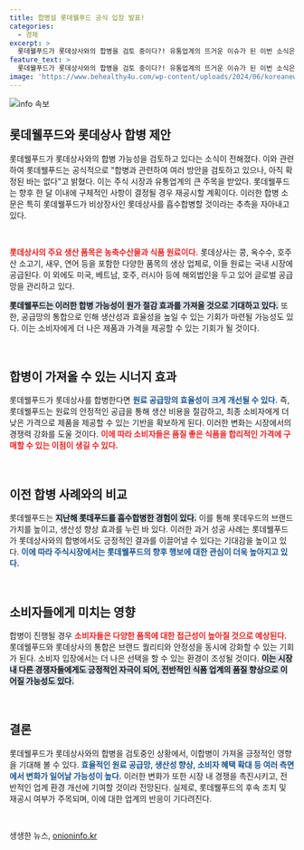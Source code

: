 ```yaml
---
title: 합병설 롯데웰푸드 공식 입장 발표!
categories:
  - 경제
excerpt: >
  롯데웰푸드가 롯데상사와의 합병을 검토 중이다?! 유통업계의 뜨거운 이슈가 된 이번 소식은 원가 절감과 생산성 향상을 기대하게 만든다. 구체적인 결정은 한 달 이내에 공개될 예정이다!
feature_text: >
  롯데웰푸드가 롯데상사와의 합병을 검토 중이다?! 유통업계의 뜨거운 이슈가 된 이번 소식은 원가 절감과 생산성 향상을 기대하게 만든다. 구체적인 결정은 한 달 이내에 공개될 예정이다!
image: 'https://www.behealthy4u.com/wp-content/uploads/2024/06/koreanews.jpg'
---
```


<p><img src="https://www.behealthy4u.com/wp-content/uploads/2024/06/koreanews.jpg" alt="info 속보" /></p>

<h2 data-ke-size="size26">롯데웰푸드와 롯데상사 합병 제안</h2>

<p data-ke-size="size16">롯데웰푸드가 롯데상사와의 합병 가능성을 검토하고 있다는 소식이 전해졌다. 이와 관련하여 롯데웰푸드는 공식적으로 "합병과 관련하여 여러 방안을 검토하고 있으나, 아직 확정된 바는 없다"고 밝혔다. 이는 주식 시장과 유통업계의 큰 주목을 받았다. 롯데웰푸드는 향후 한 달 이내에 구체적인 사항이 결정될 경우 재공시할 계획이다. 이러한 합병 소문은 특히 롯데웰푸드가 비상장사인 롯데상사를 흡수합병할 것이라는 추측을 자아내고 있다. </p>

<p data-ke-size="size16">&nbsp;</p>

<p><b><span style="color: #ee2323;">롯데상사의 주요 생산 품목은 농축수산물과 식품 원료이다.</span></b> 롯데상사는 콩, 옥수수, 호주산 소고기, 새우, 연어 등을 포함한 다양한 품목의 생상 업체로, 이들 원료는 국내 시장에 공급된다. 이 외에도 미국, 베트남, 호주, 러시아 등에 해외법인을 두고 있어 글로벌 공급망을 관리하고 있다. </p>

<p><b><span style="background-color: #21538527;">롯데웰푸드는 이러한 합병 가능성이 원가 절감 효과를 가져올 것으로 기대하고 있다.</span></b> 또한, 공급망의 통합으로 인해 생산성과 효율성을 높일 수 있는 기회가 마련될 가능성도 있다. 이는 소비자에게 더 나은 제품과 가격을 제공할 수 있는 기회가 될 것이다.</p>

<p data-ke-size="size16">&nbsp;</p>

<h2 data-ke-size="size26">합병이 가져올 수 있는 시너지 효과</h2>

<p data-ke-size="size16">롯데웰푸드가 롯데상사를 합병한다면 <b><span style="color: #1a5490;">원료 공급망의 효율성이 크게 개선될 수 있다.</span></b> 즉, 롯데웰푸드는 원료의 안정적인 공급을 통해 생산 비용을 절감하고, 최종 소비자에게 더 낮은 가격으로 제품을 제공할 수 있는 기반을 확보하게 된다. 이러한 변화는 시장에서의 경쟁력 강화를 도울 것이다. <b><span style="color: #ee2323;">이에 따라 소비자들은 품질 좋은 식품을 합리적인 가격에 구매할 수 있는 이점이 생길 수 있다.</span></b> 

<p data-ke-size="size16">&nbsp;</p>

<h2 data-ke-size="size26">이전 합병 사례와의 비교</h2>

<p data-ke-size="size16">롯데웰푸드는 <b><span style="background-color: #21538527;">지난해 롯데푸드를 흡수합병한 경험이 있다.</span></b> 이를 통해 롯데우드의 브랜드 가치를 높이고, 생산성 향상 효과를 누린 바 있다. 이러한 과거 성공 사례는 롯데웰푸드가 롯데상사와의 합병에서도 긍정적인 결과를 이끌어낼 수 있다는 기대감을 높이고 있다. <b><span style="color: #1a5490;">이에 따라 주식시장에서는 롯데웰푸드의 향후 행보에 대한 관심이 더욱 높아지고 있다.</span></b> 

<p data-ke-size="size16">&nbsp;</p>

<h2 data-ke-size="size26">소비자들에게 미치는 영향</h2>

<p data-ke-size="size16">합병이 진행될 경우 <b><span style="color: #ee2323;">소비자들은 다양한 품목에 대한 접근성이 높아질 것으로 예상된다.</span></b> 롯데웰푸드와 롯데상사의 통합은 브랜드 퀄리티와 안정성을 동시에 강화할 수 있는 기회가 된다. 소비자 입장에서는 더 나은 선택을 할 수 있는 환경이 조성될 것이다. <b><span style="background-color: #21538527;">이는 시장 내 다른 경쟁자들에게도 긍정적인 자극이 되어, 전반적인 식품 업계의 품질 향상으로 이어질 가능성도 있다.</span></b> 

<p data-ke-size="size16">&nbsp;</p>

<h2 data-ke-size="size26">결론</h2>

<p data-ke-size="size16">롯데웰푸드가 롯데상사와의 합병을 검토중인 상황에서, 이합병이 가져올 긍정적인 영향을 기대해 볼 수 있다. <b><span style="color: #1a5490;">효율적인 원료 공급망, 생산성 향상, 소비자 혜택 확대 등 여러 측면에서 변화가 일어날 가능성이 높다.</span></b> 이러한 변화가 또한 시장 내 경쟁을 촉진시키고, 전반적인 업계 환경 개선에 기여할 것이라 전망된다. 실제로, 롯데웰푸드의 후속 조치 및 재공시 여부가 주목되며, 이에 대한 업계의 반응이 기다려진다.</p>

<p data-ke-size="size16">&nbsp;</p>
생생한 뉴스, <a href="https://onioninfo.kr" rel="dofollow">onioninfo.kr</a>


